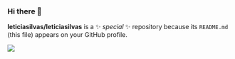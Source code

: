 ### Hi there 👋


**leticiasilvas/leticiasilvas** is a ✨ _special_ ✨ repository because its `README.md` (this file) appears on your GitHub profile.


<img src = "https://static4.depositphotos.com/1000454/272/i/600/depositphotos_2720255-stock-photo-cute-beagle-puppy.jpg">
